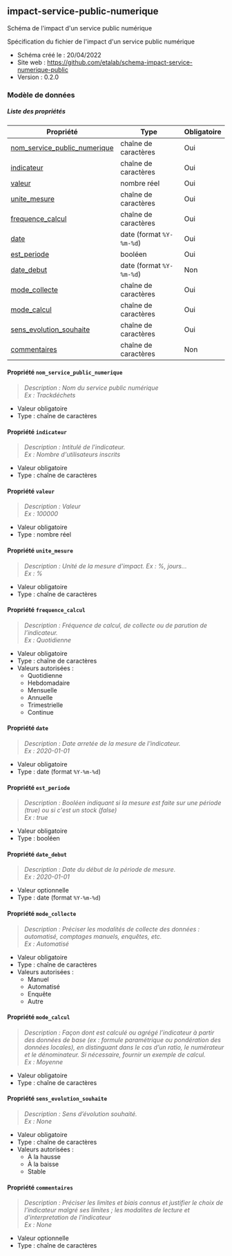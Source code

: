 <MenuSchema />

## impact-service-public-numerique

Schéma de l'impact d'un service public numérique

Spécification du fichier de l'impact d'un service public numérique

- Schéma créé le : 20/04/2022
- Site web : https://github.com/etalab/schema-impact-service-numerique-public
- Version : 0.2.0

### Modèle de données


##### Liste des propriétés

| Propriété | Type | Obligatoire |
| -- | -- | -- |
| [nom_service_public_numerique](#propriete-nom-service-public-numerique) | chaîne de caractères  | Oui |
| [indicateur](#propriete-indicateur) | chaîne de caractères  | Oui |
| [valeur](#propriete-valeur) | nombre réel  | Oui |
| [unite_mesure](#propriete-unite-mesure) | chaîne de caractères  | Oui |
| [frequence_calcul](#propriete-frequence-calcul) | chaîne de caractères  | Oui |
| [date](#propriete-date) | date (format `%Y-%m-%d`) | Oui |
| [est_periode](#propriete-est-periode) | booléen  | Oui |
| [date_debut](#propriete-date_debut) | date (format `%Y-%m-%d`) | Non |
| [mode_collecte](#propriete-mode-collecte) | chaîne de caractères  | Oui |
| [mode_calcul](#propriete-mode-calcul) | chaîne de caractères  | Oui |
| [sens_evolution_souhaite](#propriete-sens-evolution-souhaite) | chaîne de caractères  | Oui |
| [commentaires](#propriete-commentaires) | chaîne de caractères  | Non |

#### Propriété `nom_service_public_numerique`

> *Description : Nom du service public numérique<br/>Ex : Trackdéchets*
- Valeur obligatoire
- Type : chaîne de caractères

#### Propriété `indicateur`

> *Description : Intitulé de l’indicateur.<br/>Ex : Nombre d'utilisateurs inscrits*
- Valeur obligatoire
- Type : chaîne de caractères

#### Propriété `valeur`

> *Description : Valeur<br/>Ex : 100000*
- Valeur obligatoire
- Type : nombre réel

#### Propriété `unite_mesure`

> *Description : Unité de la mesure d'impact. Ex : %, jours...<br/>Ex : %*
- Valeur obligatoire
- Type : chaîne de caractères

#### Propriété `frequence_calcul`

> *Description : Fréquence de calcul, de collecte ou de parution de l’indicateur.<br/>Ex : Quotidienne*
- Valeur obligatoire
- Type : chaîne de caractères
- Valeurs autorisées : 
    - Quotidienne
    - Hebdomadaire
    - Mensuelle
    - Annuelle
    - Trimestrielle
    - Continue

#### Propriété `date`

> *Description : Date arretée de la mesure de l'indicateur.<br/>Ex : 2020-01-01*
- Valeur obligatoire
- Type : date (format `%Y-%m-%d`)

#### Propriété `est_periode`

> *Description : Booléen indiquant si la mesure est faite sur une période (true) ou si c'est un stock (false)<br/>Ex : true*
- Valeur obligatoire
- Type : booléen

#### Propriété `date_debut`

> *Description : Date du début de la période de mesure.<br/>Ex : 2020-01-01*
- Valeur optionnelle
- Type : date (format `%Y-%m-%d`)

#### Propriété `mode_collecte`

> *Description : Préciser les modalités de collecte des données : automatisé, comptages manuels, enquêtes, etc.<br/>Ex : Automatisé*
- Valeur obligatoire
- Type : chaîne de caractères
- Valeurs autorisées : 
    - Manuel
    - Automatisé
    - Enquête
    - Autre

#### Propriété `mode_calcul`

> *Description : Façon dont est calculé ou agrégé l’indicateur à partir des données de base (ex : formule paramétrique ou pondération des données locales), en distinguant dans le cas d’un ratio, le numérateur et le dénominateur. Si nécessaire, fournir un exemple de calcul.<br/>Ex : Moyenne*
- Valeur obligatoire
- Type : chaîne de caractères

#### Propriété `sens_evolution_souhaite`

> *Description : Sens d’évolution souhaité.<br/>Ex : None*
- Valeur obligatoire
- Type : chaîne de caractères
- Valeurs autorisées : 
    - À la hausse
    - À la baisse
    - Stable

#### Propriété `commentaires`

> *Description : Préciser les limites et biais connus et justifier le choix de l’indicateur malgré ses limites ; les modalites de lecture et d'interpretation de l'indicateur<br/>Ex : None*
- Valeur optionnelle
- Type : chaîne de caractères
